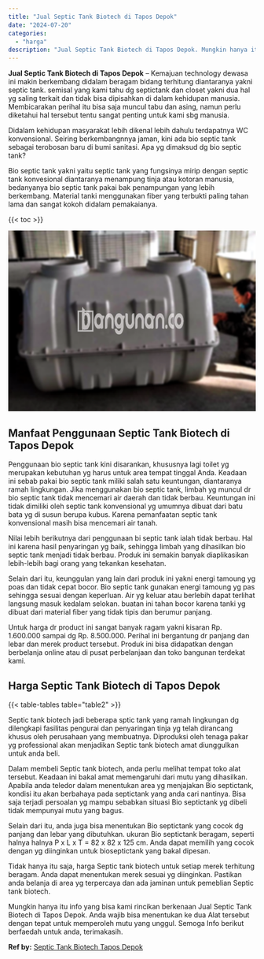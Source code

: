 ```yaml
---
title: "Jual Septic Tank Biotech di Tapos Depok"
date: "2024-07-20"
categories: 
  - "harga"
description: "Jual Septic Tank Biotech di Tapos Depok. Mungkin hanya itu info yang bisa kami rincikan berkenaan Jual Septic Tank Biotech di Tapos Depok. Anda wajib bisa me..."
---
```


**Jual Septic Tank Biotech di Tapos Depok** – Kemajuan technology dewasa ini makin berkembang didalam beragam bidang terhitung diantaranya yakni septic tank. semisal yang kami tahu dg septictank dan closet yakni dua hal yg saling terkait dan tidak bisa dipisahkan di dalam kehidupan manusia. Membicarakan perihal itu bisa saja muncul tabu dan asing, namun perlu diketahui hal tersebut tentu sangat penting untuk kami sbg manusia.

Didalam kehidupan masyarakat lebih dikenal lebih dahulu terdapatnya WC konvensional. Seiring berkembangnnya jaman, kini ada bio septic tank sebagai terobosan baru di bumi sanitasi. Apa yg dimaksud dg bio septic tank?

Bio septic tank yakni yaitu septic tank yang fungsinya mirip dengan septic tank konvesional diantaranya menampung tinja atau kotoran manusia, bedanyanya bio septic tank pakai bak penampungan yang lebih berkembang. Material tanki menggunakan fiber yang terbukti paling tahan lama dan sangat kokoh didalam pemakaianya.

{{< toc >}}

![Jual Septic Tank Biotech di Tapos Depok](/images/jual-bio-septictank-33.png)

## Manfaat Penggunaan Septic Tank Biotech di Tapos Depok

Penggunaan bio septic tank kini disarankan, khususnya lagi toilet yg merupakan kebutuhan yg harus untuk area tempat tinggal Anda. Keadaan ini sebab pakai bio septic tank miliki salah satu keuntungan, diantaranya ramah lingkungan. Jika menggunakan bio septic tank, limbah yg muncul dr bio septic tank tidak mencemari air daerah dan tidak berbau. Keuntungan ini tidak dimiliki oleh septic tank konvensional yg umumnya dibuat dari batu bata yg di susun berupa kubus. Karena pemanfaatan septic tank konvensional masih bisa mencemari air tanah.

Nilai lebih berikutnya dari penggunaan bi septic tank ialah tidak berbau. Hal ini karena hasil penyaringan yg baik, sehingga limbah yang dihasilkan bio septic tank menjadi tidak berbau. Produk ini semakin banyak diaplikasikan lebih-lebih bagi orang yang tekankan kesehatan.

Selain dari itu, keunggulan yang lain dari produk ini yakni energi tamoung yg poas dan tidak cepat bocor. Bio septic tank gunakan energi tamoung yg pas sehingga sesuai dengan keperluan. Air yg keluar atau berlebih dapat terlihat langsung masuk kedalam selokan. buatan ini tahan bocor karena tanki yg dibuat dari material fiber yang tidak tipis dan berumur panjang.

Untuk harga dr product ini sangat banyak ragam yakni kisaran Rp. 1.600.000 sampai dg Rp. 8.500.000. Perihal ini bergantung dr panjang dan lebar dan merek product tersebut. Produk ini bisa didapatkan dengan berbelanja online atau di pusat perbelanjaan dan toko bangunan terdekat kami.

## Harga Septic Tank Biotech di Tapos Depok

{{< table-tables table="table2" >}}

Septic tank biotech jadi beberapa sptic tank yang ramah lingkungan dg dilengkapi fasilitas pengurai dan penyaringan tinja yg telah dirancang khusus oleh perusahaan yang membuatnya. Diproduksi oleh tenaga pakar yg professional akan menjadikan Septic tank biotech amat diunggulkan untuk anda beli.

Dalam membeli Septic tank biotech, anda perlu melihat tempat toko alat tersebut. Keadaan ini bakal amat memengaruhi dari mutu yang dihasilkan. Apabila anda teledor dalam menentukan area yg menjajakan Bio septictank, kondisi itu akan berbahaya pada septictank yang anda cari nantinya. Bisa saja terjadi persoalan yg mampu sebabkan situasi Bio septictank yg dibeli tidak mempunyai mutu yang bagus.

Selain dari itu, anda juga bisa menentukan Bio septictank yang cocok dg panjang dan lebar yang dibutuhkan. ukuran Bio septictank beragam, seperti halnya halnya P x L x T = 82 x 82 x 125 cm. Anda dapat memilih yang cocok dengan yg diinginkan untuk bioseptictank yang bakal dipesan.

Tidak hanya itu saja, harga Septic tank biotech untuk setiap merek terhitung beragam. Anda dapat menentukan merek sesuai yg diinginkan. Pastikan anda belanja di area yg terpercaya dan ada jaminan untuk pemeblian Septic tank biotech.

Mungkin hanya itu info yang bisa kami rincikan berkenaan Jual Septic Tank Biotech di Tapos Depok. Anda wajib bisa menentukan ke dua Alat tersebut dengan tepat untuk memperoleh mutu yang unggul. Semoga Info berikut berfaedah untuk anda, terimakasih.

**Ref by:** [Septic Tank Biotech Tapos Depok](https://id.wikipedia.org/wiki/Septic)
